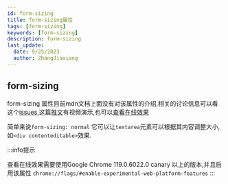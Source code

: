 ```yaml
---
id: form-sizing
title: form-sizing属性
tags: [form-sizing]
keywords: [form-sizing]
description: form-sizing
last_update:
  date: 9/25/2023
  author: ZhangJiaxiang
---
```

## form-sizing
form-sizing 属性目前mdn文档上面没有对该属性的介绍,相关的讨论信息可以看这个[issues](https://github.com/w3c/csswg-drafts/issues/7542),这篇[推文](https://twitter.com/yisibl/status/1704879401710846429)有视频演示,也可以[查看在线效果](https://codepen.io/zzjiaxiang/pen/zYyRLMp)

简单来说`form-sizing: normal` 它可以让`textarea`元素可以根据其内容调整大小,如`<div contenteditable>`效果.

:::info提示

查看在线效果需要使用Google Chrome 119.0.6022.0 canary 以上的版本,并且启用该属性 `chrome://flags/#enable-experimental-web-platform-features`
:::
